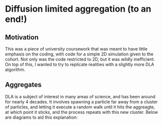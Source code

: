 <h1>Diffusion limited aggregation (to an end!)</h1>

<h2>Motivation</h2>
This was a piece of university coursework that was meant to have little emphasis on the coding, with code for a simple 2D simulation given to the cohort.
Not only was the code restricted to 2D, but it was wildly inefficient. On top of this,
I wanted to try to replicate realities with a slightly more DLA algorithm.

<h2>Aggregates</h2>

DLA is a subject of interest in many areas of science, and has been around for nearly 4 decades. It involves spawning a particle far away from a cluster of particles, and letting it
execute a random walk until it hits the aggreagte, at which point it sticks, and the process repeats with this new cluster. Below are diagrams to aid this explanation:

